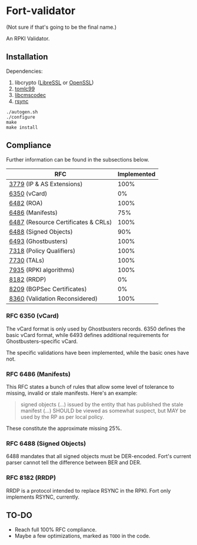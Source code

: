 # Fort-validator

(Not sure if that's going to be the final name.)

An RPKI Validator.

## Installation

Dependencies:

1. libcrypto ([LibreSSL](http://www.libressl.org/) or [OpenSSL](https://www.openssl.org/))
2. [tomlc99](https://github.com/cktan/tomlc99)
3. [libcmscodec](https://github.com/ydahhrk/libcmscodec)
4. [rsync](http://rsync.samba.org/)

```
./autogen.sh
./configure
make
make install
```

## Compliance 

Further information can be found in the subsections below.

| RFC                                                                        | Implemented |
|----------------------------------------------------------------------------|-------------|
| [3779](https://tools.ietf.org/html/rfc3779) (IP & AS Extensions)           | 100%        |
| [6350](https://tools.ietf.org/html/rfc6350) (vCard)                        | 0%          |
| [6482](https://tools.ietf.org/html/rfc6482) (ROA)                          | 100%        |
| [6486](https://tools.ietf.org/html/rfc6486) (Manifests)                    | 75%         |
| [6487](https://tools.ietf.org/html/rfc6487) (Resource Certificates & CRLs) | 100%        |
| [6488](https://tools.ietf.org/html/rfc6488) (Signed Objects)               | 90%         |
| [6493](https://tools.ietf.org/html/rfc6493) (Ghostbusters)                 | 100%        |
| [7318](https://tools.ietf.org/html/rfc7318) (Policy Qualifiers)            | 100%        |
| [7730](https://tools.ietf.org/html/rfc7730) (TALs)                         | 100%        |
| [7935](https://tools.ietf.org/html/rfc7935) (RPKI algorithms)              | 100%        |
| [8182](https://tools.ietf.org/html/rfc8182) (RRDP)                         | 0%          |
| [8209](https://tools.ietf.org/html/rfc8209) (BGPSec Certificates)          | 0%          |
| [8360](https://tools.ietf.org/html/rfc8360) (Validation Reconsidered)      | 100%        |

### RFC 6350 (vCard)

The vCard format is only used by Ghostbusters records. 6350 defines the basic vCard format, while 6493 defines additional requirements for Ghostbusters-specific vCard.

The specific validations have been implemented, while the basic ones have not.

### RFC 6486 (Manifests)

This RFC states a bunch of rules that allow some level of tolerance to missing, invalid or stale manifests. Here's an example:

> signed objects (...) issued by the entity that has published the stale manifest (...) SHOULD be viewed as somewhat suspect, but MAY be used by the RP as per local policy.

These constitute the approximate missing 25%.

### RFC 6488 (Signed Objects)

6488 mandates that all signed objects must be DER-encoded. Fort's current parser cannot tell the difference between BER and DER.

### RFC 8182 (RRDP)

RRDP is a protocol intended to replace RSYNC in the RPKI. Fort only implements RSYNC, currently.

## TO-DO

- Reach full 100% RFC compliance.
- Maybe a few optimizations, marked as `TODO` in the code.

